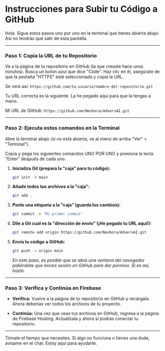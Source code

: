 # Instrucciones para Subir tu Código a GitHub

Hola. Sigue estos pasos uno por uno en la terminal que tienes abierta abajo. Así no tendrás que salir de esta pantalla.

---

### Paso 1: Copia la URL de tu Repositorio

Ve a la página de tu repositorio en GitHub (la que creaste hace unos minutos). Busca un botón azul que dice "Code". Haz clic en él, asegúrate de que la pestaña "HTTPS" esté seleccionada y copia la URL.

Se verá así: `https://github.com/tu-usuario/nombre-del-repositorio.git`

Tu URL correcta es la siguiente. La he pegado aquí para que la tengas a mano.

Mi URL de GitHub:
`https://github.com/Nexhora/AdversAI.git`

---

### Paso 2: Ejecuta estos comandos en la Terminal

Abre la terminal abajo (si no está abierta, ve al menú de arriba "Ver" > "Terminal").

Copia y pega los siguientes comandos UNO POR UNO y presiona la tecla "Enter" después de cada uno.

1.  **Inicializa Git (prepara la "caja" para tu código):**
    ```bash
    git init -b main
    ```

2.  **Añade todos tus archivos a la "caja":**
    ```bash
    git add .
    ```

3.  **Ponle una etiqueta a la "caja" (guarda los cambios):**
    ```bash
    git commit -m "Mi primer commit"
    ```

4.  **Dile a Git cuál es la "dirección de envío" (¡He pegado tu URL aquí!):**
    ```bash
    git remote add origin https://github.com/Nexhora/AdversAI.git
    ```

5.  **Envía tu código a GitHub:**
    ```bash
    git push -u origin main
    ```
    *En este paso, es posible que se abra una ventana del navegador pidiéndote que inicies sesión en GitHub para dar permiso. Si es así, hazlo.*

---

### Paso 3: Verifica y Continúa en Firebase

- **Verifica:** Vuelve a la página de tu repositorio en GitHub y recárgala. Ahora deberías ver todos los archivos de tu proyecto.

- **Continúa:** Una vez que veas tus archivos en GitHub, regresa a la página de Firebase Hosting. Actualízala y ahora sí podrás conectar tu repositorio.

---

Tómate el tiempo que necesites. Si algo no funciona o tienes una duda, avísame en el chat. Estoy aquí para ayudarte.